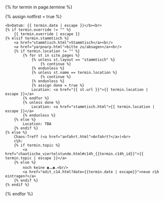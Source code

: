 {% for termin in page.termine %}
<p {% if notfirst %}class="dim"{% endif %}>
	{% assign notfirst = true %}

	<b>Datum: {{ termin.date | escape }}</b><br>
	{% if termin.override != "" %}
		{{ termin.override | escape }}
	{% elsif termin.stammtisch %}
		<a href="stammtisch.html">Stammtisch</a><br/>
		<a href="yarpnarp.html">bitte zu/absagen</a><br/>
		{% if termin.location != "" %}
			{% for st in site.pages %}
				{% unless st.layout == "stammtisch" %}
					{% continue %}
				{% endunless %}
				{% unless st.name == termin.location %}
					{% continue %}
				{% endunless %}
				{% assign done = true %}
				Location: <a href="{{ st.url }}">{{ termin.location | escape }}</a>
			{% endfor %}
			{% unless done %}
				Location: <a href="stammtisch.html">{{ termin.location | escape }}</a>
			{% endunless %}
		{% else %}
			Location: TBA
		{% endif %}
	{% else %}
		Chaos-Treff (<a href="anfahrt.html">Anfahrt?</a>)<br>
		c¼h:
		{% if termin.topic %}
			<a href="chaotische_viertelstunde.html#c14h_{{termin.c14h_id}}">{{ termin.topic | escape }}</a>
		{% else %}
			noch keine ◉︵◉.<br/>
			<a href="edit_c14.html?date={{termin.date | escape}}">neue c¼h eintragen?</a>
		{% endif %}
	{% endif %}
</p>
{% endfor %}

